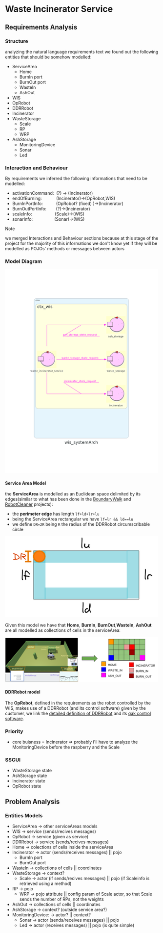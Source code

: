 # Waste Incinerator Service

## Requirements Analysis

### Structure
analyzing the natural language requirements text we found out the following entities that should be somehow modelled:
* ServiceArea
  * Home
  * BurnIn port
  * BurnOut port
  * WasteIn
  * AshOut
* WIS
* OpRobot
* DDRRobot
* Incinerator
* WasteStorage
  * Scale
  * RP
  * WRP
* AshStorage
  * MonitoringDevice
  * Sonar
  * Led

### Interaction and Behaviour
By requirements we inferred the following informations that need to be modelled:
* activationCommand:&nbsp;&nbsp;(?) -> (Incinerator)
* endOfBurning:&nbsp;&nbsp;&nbsp;&nbsp;&nbsp;&nbsp;&nbsp;&nbsp;&nbsp;&nbsp;&nbsp;&nbsp;(Incinerator)->(OpRobot,WIS)
* BurnInPortInfo:&nbsp;&nbsp;&nbsp;&nbsp;&nbsp;&nbsp;&nbsp;&nbsp;&nbsp;&nbsp;&nbsp;(OpRobot? (fixed) )->(Incinerator)
* BurnOutPortInfo:&nbsp;&nbsp;&nbsp;&nbsp;&nbsp;&nbsp;&nbsp;&nbsp;(?)->(Incinerator)
* scaleInfo:&nbsp;&nbsp;&nbsp;&nbsp;&nbsp;&nbsp;&nbsp;&nbsp;&nbsp;&nbsp;&nbsp;&nbsp;&nbsp;&nbsp;&nbsp;&nbsp;&nbsp;&nbsp;&nbsp;(Scale)->(WIS)
* sonarInfo:&nbsp;&nbsp;&nbsp;&nbsp;&nbsp;&nbsp;&nbsp;&nbsp;&nbsp;&nbsp;&nbsp;&nbsp;&nbsp;&nbsp;&nbsp;&nbsp;&nbsp;&nbsp;(Sonar)->(WIS)

> [!NOTE]
> we merged Interactions and Behaviour sections because at this stage of the project for the majority of this informations we don't know yet if they will be modelled as POJOs' methods or messages between actors

### Model Diagram
<img src="resources/imgs/wis_systemarch.png" width="500px">



#### Service Area Model
the **ServiceArea** is modelled as an Euclidean space delimited by its edges(similar to what has been done in the [BoundaryWalk](resources/slides/BoundaryWalkProjectDoc.pdf) and [RobotCleaner](resources/slides/RobotCleanerProjectDoc.pdf) projects):

* the **perimeter edge** has length ```lf+ld+lr+lu```
* being the ServiceArea rectangular we have ```lf=lr && ld==lu```
* we define ```DR=2R``` being ```R``` the radius of the DDRRobot    circumscribable circle

<img src="resources/imgs/ServiceAreaModel_01.png" width="500px">

Given this model we have that **Home**, **BurnIn**, **BurnOut**,**WasteIn**, **AshOut** are all modelled as collections of cells in the serviceArea:

<img src="resources/imgs/ServiceAreaModel_02.png" width="500px">

#### DDRRobot model

The **OpRobot**, defined in the requirements as the robot controlled by the WIS, makes use of a DDRRobot (and its control software) given by the customer, we link the [detailed definition of DDRRobot](resources/slides/BasicRobot24ProjectDoc.pdf) and its [qak control software](resources/projects/basicrobot.qak).


### Priority

* core buisness = Incinerator => probably i'll have to analyze the MonitoringDevice before the raspberry and the Scale

### SSGUI

* WasteStorage state
* AshStorage state
* Incinerator state
* OpRobot state

## Problem Analysis

### Entities Models

* ServiceArea -> other serviceAreas models
* WIS         -> service (sends/recives messages)
* OpRobot     -> service (given as service)
* DDRRobot    -> service (sends/recives messages)
* Home        -> colections of cells inside the serviceArea
* Incinerator -> actor (sends/receives messages) || pojo
  * BurnIn port
  * BurnOut port
* WasteIn      -> collections of cells || coordinates
* WasteStorage -> context?
  * Scale      -> actor (if sends/recives messages) || pojo (if Scaleinfo is retrieved using a method)
* RP           -> pojo
  * WRP        -> pojo attribute || config param of Scale actor, so that Scale sends the number of RPs, not the weights
* AshOut       -> collections of cells || coordinates
* AshStorage   -> context? (outside service area?)
* MonitoringDevice: -> actor? || context?
  * Sonar      -> actor (sends/receives messages) || pojo
  * Led        -> actor (receives messages) || pojo (is quite simple)

